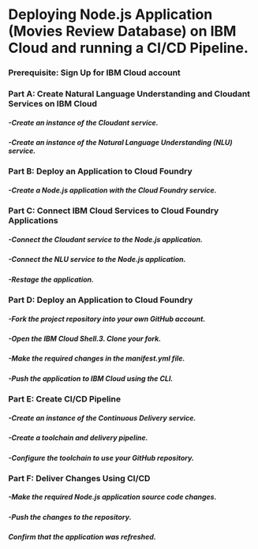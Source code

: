 # Deploying Node.js Application (Movies Review Database) on IBM Cloud and running a CI/CD Pipeline.

### Prerequisite: Sign Up for IBM Cloud account

### Part A: Create Natural Language Understanding and Cloudant Services on IBM Cloud

##### -Create an instance of the Cloudant service.
##### -Create an instance of the Natural Language Understanding (NLU) service.

### Part B: Deploy an Application to Cloud Foundry
##### -Create a Node.js application with the Cloud Foundry service.

### Part C: Connect IBM Cloud Services to Cloud Foundry Applications

##### -Connect the Cloudant service to the Node.js application.
##### -Connect the NLU service to the Node.js application.
##### -Restage the application.

### Part D: Deploy an Application to Cloud Foundry

##### -Fork the project repository into your own GitHub account.
##### -Open the IBM Cloud Shell.3. Clone your fork.
##### -Make the required changes in the manifest.yml file.
##### -Push the application to IBM Cloud using the CLI.

### Part E: Create CI/CD Pipeline

##### -Create an instance of the Continuous Delivery service.
##### -Create a toolchain and delivery pipeline.
##### -Configure the toolchain to use your GitHub repository.

### Part F: Deliver Changes Using CI/CD

##### -Make the required Node.js application source code changes.
##### -Push the changes to the repository.
##### Confirm that the application was refreshed.
